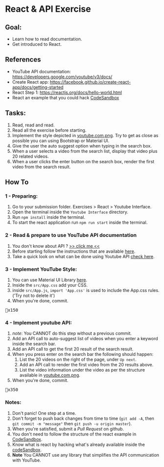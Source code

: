 # React & API Exercise

## Goal:

- Learn how to read documentation.
- Get introduced to React.

## References

- YouTube API documentation: https://developers.google.com/youtube/v3/docs/
- Create React app: https://facebook.github.io/create-react-app/docs/getting-started
- React Step 1: https://reactjs.org/docs/hello-world.html
- React an example that you could hack [CodeSandbox](https://codesandbox.io/s/441z8w4n4)

## Tasks:

1. Read, read and read.
1. Read all the exercise before starting.
1. Implement the style depicted in [youtube.com.png](youtube.com.png). Try to get as close as possible you can using Bootstrap or Material UI.
1. Give the user the auto suggest option when typing in the search box.
1. When a user selects a video from the search list, display that video plus 20 related videos.
1. When a user clicks the enter button on the search box, render the first video from the search result.


## How To

### 1 - Preparing:

1. Go to your submission folder. Exercises > React > Youtube Interface.
1. Open the terminal inside the `Youtube Interface` directory.
1. Run `npm install` inside the terminal.
1. To start the react application run `npm run start` inside the terminal.

### 2 - Read & prepare to use YouTube API documentation

1. You don't know about API ? [>> click me <<](http://bit.ly/2K0xuNw)
1. Before starting follow the instructions that are available [here](https://developers.google.com/youtube/v3/getting-started).
1. Take a quick look on what can be done using Youtube API [check here](https://developers.google.com/youtube/v3/docs/).


### 3 - Implement YouTube Style:

1. You can use Material UI Library [here](https://material-ui.com/).
1. Inside the `src/App.css` add your CSS.
1. inside `src/App.js`, `import 'App.css'` is used to include the App.css rules. ('Try not to delete it')
1. When you're done, commit.

<kbd>🔑x150</kbd>

### 4 - Implement youtube API:

1. *note*: You CANNOT do this step without a previous commit.
1. Add an API call to auto-suggest list of videos when you enter a keyword inside the search bar.
1. Add an API call to get the first 20 result of the search result.
1. When you press enter on the search bar the following should happen:
    1. List the 20 videos on the right of the page, under `Up next`.
    1. Add an API call to render the first video from the 20 results above.
    1. List the video information under the video as per the structure available in [youtube.com.png](youtube.com.png).
1. When you're done, commit.

<kbd>🔑x350</kbd>

### Notes:

1. Don't panic! One step at a time.
1. Don't forget to push back changes from time to time (`git add -A`, then `git commit -m "message"` then `git push -u origin master`).
1. When you're satisfied, submit a *Pull Request* on github.
1. You don't need to follow the structure of the react example in [CodeSandbox](https://codesandbox.io/s/441z8w4n4).
1. Know what is react by hacking what's already available inside the [codeSandbox](https://codesandbox.io/s/4w1qzoz54x).
1. **Note** You CANNOT use any library that simplifies the API communication with YouTube.
